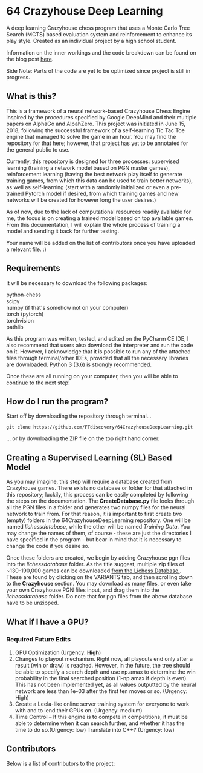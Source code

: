 # 64 Crazyhouse Deep Learning
A deep learning Crazyhouse chess program that uses a Monte Carlo Tree Search (MCTS) based evaluation system and reinforcement to enhance its play style. Created as an individual project by a high school student.

Information on the inner workings and the code breakdown can be found on the blog post [here](https://ftlearning.wordpress.com/2018/08/13/64-a-crazyhouse-learning-project/). 

Side Note: Parts of the code are yet to be optimized since project is still in progress.


## What is this?

This is a framework of a neural network-based Crazyhouse Chess Engine inspired by the procedures specified by Google DeepMind and their multiple papers on AlphaGo and AlpahZero. This project was initiated in June 15, 2018, following the successful framework of a self-learning Tic Tac Toe engine that managed to solve the game in an hour. You may find the repository for that [here](https://github.com/FTdiscovery/GOMCTS); however, that project has yet to be annotated for the general public to use. 

Currently, this repository is designed for three processes: supervised learning (training a network model based on PGN master games), reinforcement learning (having the best network play itself to generate training games, from which this data can be used to train better networks), as well as self-learning (start with a randomly initialized or even a pre-trained Pytorch model if desired, from which training games and new networks will be created for however long the user desires.)

As of now, due to the lack of computational resources readily available for me, the focus is on creating a trained model based on top available games. From this documentation, I will explain the whole process of training a model and sending it back for further testing. 

Your name will be added on the list of contributors once you have uploaded a relevant file. :)

## Requirements

It will be necessary to download the following packages:

python-chess <br>
scipy <br>
numpy (if that's somehow not on your computer) <br>
torch (pytorch) <br>
torchvision <br>
pathlib <br>

As this program was written, tested, and edited on the PyCharm CE IDE, I also recommend that users also download the interpreter and run the code on it. However, I acknowledge that it is possible to run any of the attached files through terminal/other IDEs, provided that all the necessary libraries are downloaded. Python 3 (3.6) is strongly recommended.


Once these are all running on your computer, then you will be able to continue to the next step!

## How do I run the program?

Start off by downloading the repository through terminal...

    git clone https://github.com/FTdiscovery/64CrazyhouseDeepLearning.git
    
... or by downloading the ZIP file on the top right hand corner.

## Creating a Supervised Learning (SL) Based Model

As you may imagine, this step will require a database created from Crazyhouse games. There exists no database or folder for that attached in this repository; luckily, this process can be easily completed by following the steps on the documentation. The <b> CreateDatabase.py </b> file looks through all the PGN files in a folder and generates two numpy files for the neural network to train from. For that reason, it is important to first create two (empty) folders in the 64CrazyhouseDeepLearning repository. One will be named <i>lichessdatabase</i>, while the other will be named <i>Training Data</i>. You may change the names of them, of course - these are just the directories I have specified in the program - but bear in mind that it is necessary to change the code if you desire so.

Once these folders are created, we begin by adding Crazyhouse pgn files into the <i> lichessdatabase </i> folder. As the title suggest, multiple zip files of ~130-190,000 games can be downloaded [from the Lichess Database.](https://database.lichess.org/). These are found by clicking on the VARIANTS tab, and then scrolling down to the <b> Crazyhouse </b> section. You may download as many files, or even take your own Crazyhouse PGN files input, and drag them into the <i> lichessdatabase </i> folder. Do note that for pgn files from the above database have to be unzipped.

## What if I have a GPU?

### Required Future Edits

1. GPU Optimization (Urgency: <b>High</b>)
2. Changes to playout mechanism. Right now, all playouts end only after a result (win or draw) is reached. However, in the future, the tree should be able to specify a search depth and use np.amax to determine the win probability in the final searched position (1-np.amax if depth is even). This has not been implemented yet, as all values outputted by the neural network are less than 1e-03 after the first ten moves or so. (Urgency: High)
3. Create a Leela-like online server training system for everyone to work with and to lend their GPUs on. (Urgency: medium)
4. Time Control – If this engine is to compete in competitions, it must be able to determine when it can search further, and whether it has the time to do so.(Urgency: low)
Translate into C++? (Urgency: low)

## Contributors

Below is a list of contributors to the project:
